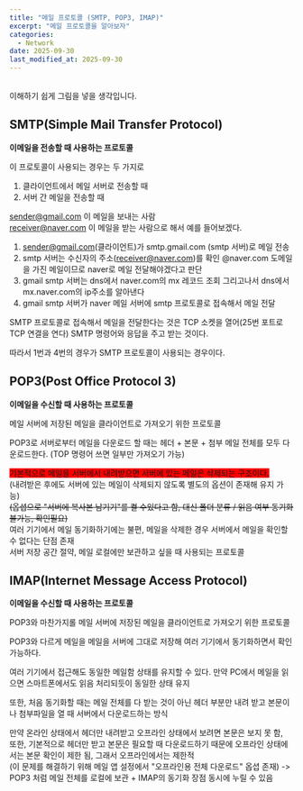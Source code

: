 ```yaml
---
title: "메일 프로토콜 (SMTP, POP3, IMAP)"
excerpt: "메일 프로토콜을 알아보자"
categories:
  - Network
date: 2025-09-30
last_modified_at: 2025-09-30
---
```

<br>
이해하기 쉽게 그림을 넣을 생각입니다.

## SMTP(Simple Mail Transfer Protocol)

**이메일을 전송할 때 사용하는 프로토콜**

이 프로토콜이 사용되는 경우는 두 가지로<br>
1. 클라이언트에서 메일 서버로 전송할 때<br>
2. 서버 간 메일을 전송할 때

sender@gmail.com 이 메일을 보내는 사람<br>
receiver@naver.com 이 메일을 받는 사람으로 해서 예를 들어보겠다.

1. sender@gmail.com(클라이언트)가 smtp.gmail.com (smtp 서버)로 메일 전송 <br>
2. smtp 서버는 수신자의 주소(receiver@naver.com)를 확인 @naver.com 도메일을 가진 메일이므로 naver로 메일 전달해야겠다고 판단<br>
3. gmail smtp 서버는 dns에서 naver.com의 mx 레코드 조회 그리고나서 dns에서 mx.naver.com의 ip주소를 알아낸다<br>
4. gmail smtp 서버가 naver 메일 서버에 smtp 프로토콜로 접속해서 메일 전달

SMTP 프로토콜로 접속해서 메일을 전달한다는 것은 TCP 소켓을 열어(25번 포트로 TCP 연결을 연다) SMTP 명령어와 응답을 주고 받는 것이다.

따라서 1번과 4번의 경우가 SMTP 프로토콜이 사용되는 경우이다. 

## POP3(Post Office Protocol 3) 

**이메일을 수신할 때 사용하는 프로토콜**

메일 서버에 저장된 메일을 클라이언트로 가져오기 위한 프로토콜

POP3로 서버로부터 메일을 다운로드 할 때는 헤더 + 본문 + 첨부 메일 전체를 모두 다운로드한다. (TOP 명령어 쓰면 일부만 가져오기 가능)

<span style="background-color:red"> 기본적으로 메일을 서버에서 내려받으면 서버에 있는 메일은 삭제되는 구조이다. </span> <br>
(내려받은 후에도 서버에 있는 메일이 삭제되지 않도록 별도의 옵션이 존재해 유지 가능)<br>
~~(옵셥으로 "서버에 복사본 남기기"를 켤 수있다고 함, 대신 폴더 분류 / 읽음 여부 동기화 불가능, 확인필요)~~ <br>
여러 기기에서 메일 동기화하기에는 불편, 메일을 삭제한 경우 서버에서 메일을 확인할 수 없다는 단점 존재<br>
서버 저장 공간 절약, 메일 로컬에만 보관하고 싶을 때 사용되는 프로토콜

## IMAP(Internet Message Access Protocol)

**이메일을 수신할 때 사용하는 프로토콜**

POP3와 마찬가지롤 메일 서버에 저장된 메일을 클라이언트로 가져오기 위한 프로토콜

POP3와 다르게 메일을 메일을 서버에 그대로 저장해 여러 기기에서 동기화하면서 확인 가능하다.

여러 기기에서 접근해도 동일한 메일함 상태를 유지할 수 있다. 만약 PC에서 메일을 읽으면 스마트폰에서도 읽음 처리되듯이 동일한 상태 유지

또한, 처음 동기화할 때는 메일 전체를 다 받는 것이 아닌 헤더 부분만 내려 받고 본문이나 첨부파일을 열 때 서버에서 다운로드하는 방식

만약 온라인 상태에서 헤더만 내려받고 오프라인 상태에서 보려면 본문은 보지 못 함,<br>
또한, 기본적으로 헤더만 받고 본문은 필요할 때 다운로드하기 때문에 오프라인 상태에서는 본문 확인이 제한 됨, 그래서 오프라인에서는 제한적<br>
(이 문제를 해결하기 위해 메일 앱 설정에서 "오프라인용 전체 다운로드" 옵셥 존재) -> POP3 처럼 메일 전체를 로컬에 보관 + IMAP의 동기화 장점 동시에 누릴 수 있음









